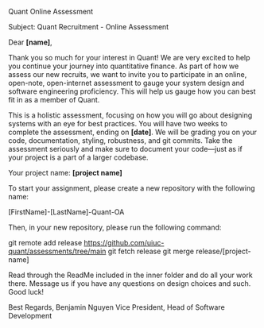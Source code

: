 Quant Online Assessment

Subject: Quant Recruitment - Online Assessment

Dear __[name]__,

Thank you so much for your interest in Quant! We are very excited to help you continue your journey into quantitative finance. As part of how we assess our new recruits, we want to invite you to participate in an online, open-note, open-internet assessment to gauge your system design and software engineering proficiency. This will help us gauge how you can best fit in as a member of Quant.

This is a holistic assessment, focusing on how you will go about designing systems with an eye for best practices. You will have two weeks to complete the assessment, ending on __[date]__. We will be grading you on your code, documentation, styling, robustness, and git commits. Take the assessment seriously and make sure to document your code—just as if your project is a part of a larger codebase.

Your project name: __[project name]__

To start your assignment, please create a new repository with the following name:

[FirstName]-[LastName]-Quant-OA

Then, in your new repository, please run the following command:

git remote add release https://github.com/uiuc-quant/assessments/tree/main
git fetch release
git merge release/[project-name]

Read through the ReadMe included in the inner folder and do all your work there. Message us if you have any questions on design choices and such. Good luck!

Best Regards,
Benjamin Nguyen
Vice President, Head of Software Development
